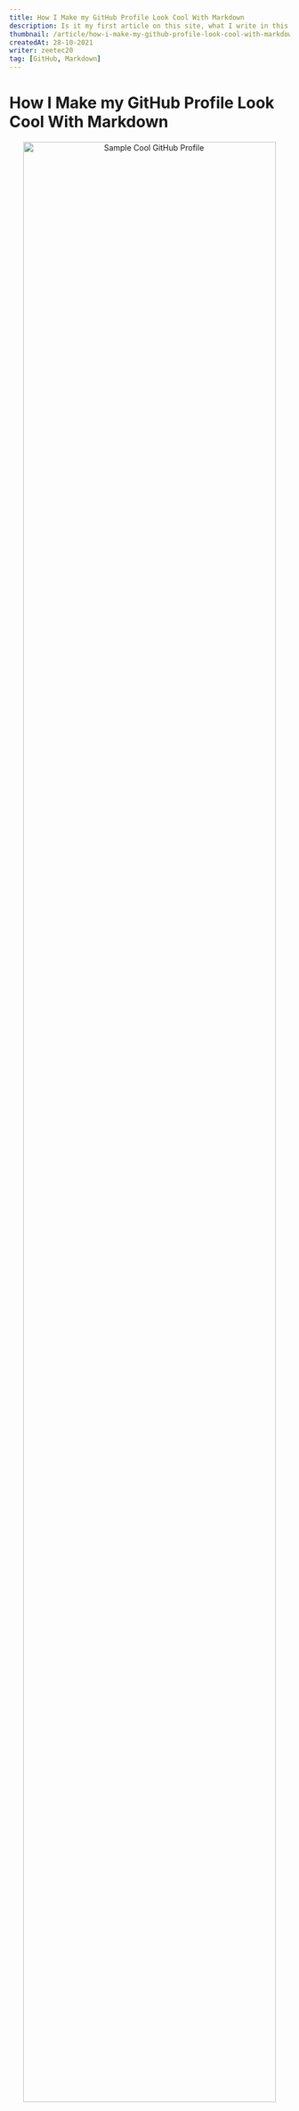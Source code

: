 ```yaml
---
title: How I Make my GitHub Profile Look Cool With Markdown
description: Is it my first article on this site, what I write in this article ? About github profile and markdown, more precisely make your github more cool. In this article you just do step for to get the gol, is easy. With github profile you can describe yourself and your skill in github.
thumbnail: /article/how-i-make-my-github-profile-look-cool-with-markdown/thumbnail.jpg
createdAt: 28-10-2021
writer: zeetec20
tag: [GitHub, Markdown]
---
```

# **How I Make my GitHub Profile Look Cool With Markdown**

<div align="middle">
    <img class="img-thumbnail radius" src="/article/how-i-make-my-github-profile-look-cool-with-markdown/image1.jpg" alt="Sample Cool GitHub Profile" style="width: 95%;">
</div>

<br>

Is it my first article on this site. I hope you can be helped with my article. And for the first time I want to write about Github profile because yesterday I 
try to change my GitHub profile and is it make my GitHub profile look so cool, and how make it so easy. For example, I will use my second GitHub account.

<br>
<br>

## **1. Create a repository with a name same as GitHub username**

<div align="middle">
    <img class="img-thumbnail radius" src="/article/how-i-make-my-github-profile-look-cool-with-markdown/image2.jpg" alt="Sample Cool GitHub Profile" style="width: 95%;">
</div>

<br>

Create your repository, but make sure the name repository same as username github, and don't forget check **Add a README** file. The readme on repository is the file what we setting for github profile, if all done click create the repository.

<br>
<br>

## **2. Edit README on your repository  as you like**

<div align="middle">
    <img class="img-thumbnail radius" src="/article/how-i-make-my-github-profile-look-cool-with-markdown/image3.jpg" alt="Sample Cool GitHub Profile" style="width: 95%;">jhyuyufyfuy
</div>

<br>

First time create a repository you will get this. Now you can start editing your readme, for creating a cool github profile you just need this file. README is file markdown, what is markdown ? Markdown is a lightweight markup language, from markdown can processed to html, so can I write html on markdown ? Yes you can, but markdown has their own method and format for writing. Back to editing markdown, you will see an example on your readme, try removing the comment and just leave the first sentence and list with emoticon. After that you can commit your changes, and go to your github profile.

<br>
<br>

## **3. Look at it! you have cool GitHub profile**

<div align="middle">
    <img class="img-thumbnail radius" src="/article/how-i-make-my-github-profile-look-cool-with-markdown/image4.jpg" alt="Sample Cool GitHub Profile" style="width: 95%;">
</div>

<br>

It's cool right ? Yes, first time using this feature I feel it to. But is not enough, your github profile is still too boring, you can add images, GIFs, or badges to describe yourself and make your github profile cool. If confused you can see my mine readme or if you are too lazy to make it, you can duplicate my mine.

<br>
<br>

### **README.md**

It is README.md I use
<br>
[Go to Repository](https://github.com/zeetec20/zeetec20)

<br>

```markdown
<div align="center">
  <img src="http://38.media.tumblr.com/d30fe069cc48e11eeb31ae08293a159e/tumblr_nbtdxg9d6n1szf0nzo1_250.gif" width="170" height="170">
</div>

<br>

## Helo, I'm [Firman Justisio Lestari!](https://firmanlestari.vercel.app/) 👋

- 🔭 I’m currently working on Pixel Dev Factory.
- 🌱 I’m focused on Mobile Development.
- 👨‍💻 I’m mostly use programming language <b>Dart</b> with framework <b>Flutter</b>
- 💬 Ask me about Flutter or any tech-related stuff.
- 📫 How to contact me: [contact me](https://firmanlestari.vercel.app/about)
- ⚡ Fun fact: I love coffee ☕

<br>

[![Linkedin: firmanlestari](https://img.shields.io/badge/-firmanlestari-blue?style=flat-square&logo=Linkedin&logoColor=white&link=https://www.linkedin.com/in/firmanlestari/)](https://www.linkedin.com/in/firmanlestari/)
[![GitHub zeetec20](https://img.shields.io/github/followers/zeetec20?label=follow&style=social)](https://github.com/zeetec20)
[![website](https://img.shields.io/badge/PortfolioWebsite-firmanlestari.vercel.app-2648ff?style=flat-square&logo=google-chrome)](https://firmanlestari.vercel.app/)

<p align="left"> <img src="https://komarev.com/ghpvc/?username=zeetec20&label=Views&color=blue&style=plastic" alt="zeetec20" /> </p>

<br>

**Languages and Tools:**  

<code><img height="20" src="https://raw.githubusercontent.com/github/explore/80688e429a7d4ef2fca1e82350fe8e3517d3494d/topics/flutter/flutter.png"></code>
<code><img height="20" src="https://raw.githubusercontent.com/github/explore/80688e429a7d4ef2fca1e82350fe8e3517d3494d/topics/dart/dart.png"></code>
<code><img height="20" src="https://raw.githubusercontent.com/github/explore/80688e429a7d4ef2fca1e82350fe8e3517d3494d/topics/android/android.png"></code>
<code><img height="20" src="https://raw.githubusercontent.com/github/explore/80688e429a7d4ef2fca1e82350fe8e3517d3494d/topics/javascript/javascript.png"></code>
<code><img height="20" src="https://raw.githubusercontent.com/github/explore/80688e429a7d4ef2fca1e82350fe8e3517d3494d/topics/react/react.png"></code>
<code><img height="20" src="https://raw.githubusercontent.com/github/explore/80688e429a7d4ef2fca1e82350fe8e3517d3494d/topics/nodejs/nodejs.png"></code>    

<br>

**Github Stats:**

<a href="https://github.com/zeetec20">
  <img align="center" src="https://github-readme-stats.vercel.app/api?username=zeetec20&show_icons=true&theme=light&line_height=27" alt="Firman github stats"/>
</a>
<br>
<br>

**Most Used Language:**

<a href="https://github.com/zeetec20">
  <img align="center" src="https://github-readme-stats.vercel.app/api/top-langs/?username=zeetec20&theme=light&hide_langs_below=1" />
</a>
```